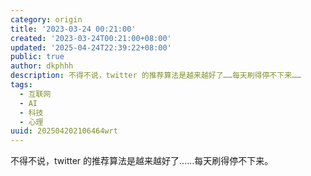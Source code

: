 ```yaml
---
category: origin
title: '2023-03-24 00:21:00'
created: '2023-03-24T00:21:00+08:00'
updated: '2025-04-24T22:39:22+08:00'
public: true
author: dkphhh
description: 不得不说，twitter 的推荐算法是越来越好了……每天刷得停不下来……
tags:
  - 互联网
  - AI
  - 科技
  - 心理
uuid: 202504202106464wrt
---
```


不得不说，twitter 的推荐算法是越来越好了……每天刷得停不下来。
